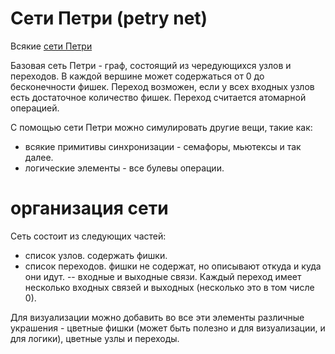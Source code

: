 # Сети Петри (petry net)
Всякие <a href="https://ru.wikipedia.org/wiki/%D0%A1%D0%B5%D1%82%D1%8C_%D0%9F%D0%B5%D1%82%D1%80%D0%B8">сети Петри</a>

Базовая сеть Петри - граф, состоящий из чередующихся узлов и переходов. В каждой вершине может содержаться от 0 до бесконечности фишек.
Переход возможен, если у всех входных узлов есть достаточное количество фишек. Переход считается атомарной операцией.

С помощью сети Петри можно симулировать другие вещи, такие как:
- всякие примитивы синхронизации - семафоры, мьютексы и так далее.
- логические элементы - все булевы операции.

# организация сети
Сеть состоит из следующих частей:
- список узлов. содержать фишки.
- список переходов. фишки не содержат, но описывают откуда и куда они идут.
-- входные и выходные связи. Каждый переход имеет несколько входных связей и выходных (несколько это в том числе 0).

Для визуализации можно добавить во все эти элементы различные украшения - цветные фишки (может быть полезно и для визуализации, и для логики), цветные узлы и переходы.


